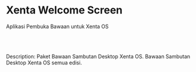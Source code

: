 # Xenta Welcome Screen
Aplikasi Pembuka Bawaan untuk Xenta OS</br></br>
</br></br>
<!--- Untuk chat disini aja <a href="https://gitter.im/Xenta-OS-dev/Lobby">Click Here</a> --->

Description: Paket Bawaan Sambutan Desktop Xenta OS.
 Bawaan Sambutan Desktop Xenta OS semua edisi.
